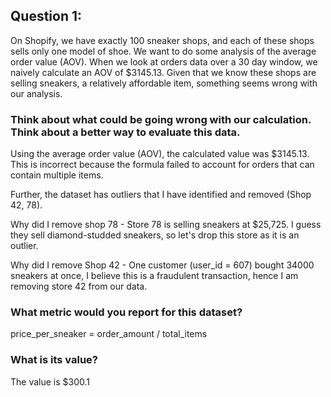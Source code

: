 ## Question 1:

On Shopify, we have exactly 100 sneaker shops, and each of these shops sells only one model of shoe. We want to do some analysis of the average order value (AOV). When we look at orders data over a 30 day window, we naively calculate an AOV of $3145.13. Given that we know these shops are selling sneakers, a relatively affordable item, something seems wrong with our analysis. 

### Think about what could be going wrong with our calculation. Think about a better way to evaluate this data. 

Using the average order value (AOV), the calculated value was  $3145.13. This is incorrect because the formula failed to account for orders that can contain multiple items.

Further, the dataset has outliers that I have identified and removed (Shop 42, 78). 

Why did I remove shop 78 - Store 78 is selling sneakers at $25,725. I guess they sell diamond-studded sneakers, so let's drop this store as it is an outlier.

Why did I remove Shop 42  - One customer (user_id = 607) bought 34000 sneakers at once, I believe this is a fraudulent transaction, hence I am removing store 42 from our data.

### What metric would you report for this dataset?

price_per_sneaker = order_amount / total_items

### What is its value?

The value is $300.1
